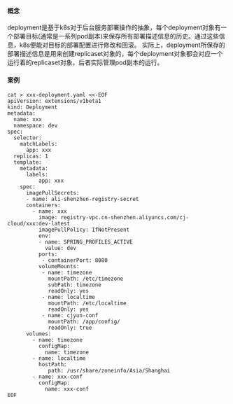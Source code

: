 #### 概念
deployment是基于k8s对于后台服务部署操作的抽象，每个deployment对象有一个部署目标(通常是一系列pod副本)来保存所有部署描述信息的历史。通过这些信息，k8s便能对目标的部署配置进行修改和回滚。
实际上，deployment所保存的部署描述信息是用来创建replicaset对象的，每个deployment对象都会对应一个运行着的replicaset对象，后者实际管理pod副本的运行。

#### 案例
```
cat > xxx-deployment.yaml <<-EOF
apiVersion: extensions/v1beta1
kind: Deployment
metadata:
  name: xxx
  namespace: dev
spec:
  selector:
    matchLabels:
      app: xxx
  replicas: 1
  template:
    metadata:
      labels:
          app: xxx
    spec:
      imagePullSecrets:
      - name: ali-shenzhen-registry-secret
      containers:
        - name: xxx
          image: registry-vpc.cn-shenzhen.aliyuncs.com/cj-cloud/xxx:dev-latest
          imagePullPolicy: IfNotPresent
          env:
          - name: SPRING_PROFILES_ACTIVE
            value: dev
          ports:
           - containerPort: 8080
          volumeMounts:
           - name: timezone
             mountPath: /etc/timezone
             subPath: timezone
             readOnly: yes
           - name: localtime
             mountPath: /etc/localtime
             readOnly: yes
           - name: cjyun-conf
             mountPath: /app/config/
             readOnly: true             
      volumes:
        - name: timezone
          configMap:
            name: timezone
        - name: localtime
          hostPath:
             path: /usr/share/zoneinfo/Asia/Shanghai
        - name: xxx-conf
          configMap:
            name: xxx-conf
EOF
```


